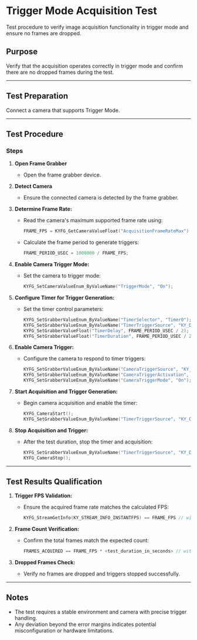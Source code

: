 # Trigger Mode Acquisition Test
Test procedure to verify image acquisition functionality in trigger mode and ensure no frames are dropped.

## Purpose
Verify that the acquisition operates correctly in trigger mode and confirm there are no dropped frames during the test.

---

## Test Preparation

Connect a camera that supports Trigger Mode.

---

## Test Procedure

### Steps

1. **Open Frame Grabber**
   - Open the frame grabber device.

2. **Detect Camera**
   - Ensure the connected camera is detected by the frame grabber.

3. **Determine Frame Rate:**
   - Read the camera's maximum supported frame rate using:
     ```c
     FRAME_FPS = KYFG_GetCameraValueFloat("AcquisitionFrameRateMax") * 0.9;
     ```
   - Calculate the frame period to generate triggers:
     ```c
     FRAME_PERIOD_USEC = 1000000 / FRAME_FPS;
     ```

4. **Enable Camera Trigger Mode:**
   - Set the camera to trigger mode:
     ```c
     KYFG_SetCameraValueEnum_ByValueName("TriggerMode", "On");
     ```

5. **Configure Timer for Trigger Generation:**
   - Set the timer control parameters:
     ```c
     KYFG_SetGrabberValueEnum_ByValueName("TimerSelector", "Timer0");
     KYFG_SetGrabberValueEnum_ByValueName("TimerTriggerSource", "KY_DISABLED"); // Disable initially
     KYFG_SetGrabberValueFloat("TimerDelay", FRAME_PERIOD_USEC / 2); // Both delay and duration construct the full signal period
     KYFG_SetGrabberValueFloat("TimerDuration", FRAME_PERIOD_USEC / 2);
     ```

6. **Enable Camera Trigger:**
   - Configure the camera to respond to timer triggers:
     ```c
     KYFG_SetGrabberValueEnum_ByValueName("CameraTriggerSource", "KY_TIMER_ACTIVE_0");
     KYFG_SetGrabberValueEnum_ByValueName("CameraTriggerActivation", "AnyEdge");
     KYFG_SetGrabberValueEnum_ByValueName("CameraTriggerMode", "On");
     ```

7. **Start Acquisition and Trigger Generation:**
   - Begin camera acquisition and enable the timer:
     ```c
     KYFG_CameraStart();
     KYFG_SetGrabberValueEnum_ByValueName("TimerTriggerSource", "KY_CONTINUOUS");
     ```
	 
8. **Stop Acquisition and Trigger:**
   - After the test duration, stop the timer and acquisition:
     ```c
     KYFG_SetGrabberValueEnum_ByValueName("TimerTriggerSource", "KY_DISABLED");
     KYFG_CameraStop();
     ```

---

## Test Results Qualification

1. **Trigger FPS Validation:**
   - Ensure the acquired frame rate matches the calculated FPS:
     ```c
     KYFG_StreamGetInfo(KY_STREAM_INFO_INSTANTFPS) == FRAME_FPS // within a 0.1% error margin
     ```

2. **Frame Count Verification:**
   - Confirm the total frames match the expected count:
     ```c
     FRAMES_ACQUIRED == FRAME_FPS * <test_duration_in_seconds> // within a 1% error margin
     ```

3. **Dropped Frames Check:**
   - Verify no frames are dropped and triggers stopped successfully.

---

## Notes

- The test requires a stable environment and camera with precise trigger handling.  
- Any deviation beyond the error margins indicates potential misconfiguration or hardware limitations.

